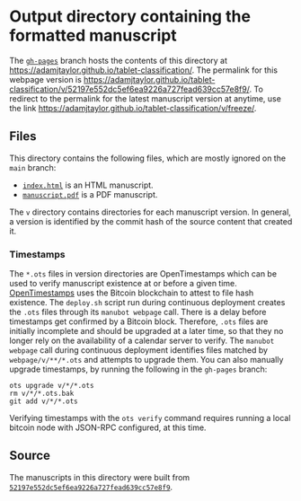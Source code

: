 # Output directory containing the formatted manuscript

The [`gh-pages`](https://github.com/adamjtaylor/tablet-classification/tree/gh-pages) branch hosts the contents of this directory at <https://adamjtaylor.github.io/tablet-classification/>.
The permalink for this webpage version is <https://adamjtaylor.github.io/tablet-classification/v/52197e552dc5ef6ea9226a727fead639cc57e8f9/>.
To redirect to the permalink for the latest manuscript version at anytime, use the link <https://adamjtaylor.github.io/tablet-classification/v/freeze/>.

## Files

This directory contains the following files, which are mostly ignored on the `main` branch:

+ [`index.html`](index.html) is an HTML manuscript.
+ [`manuscript.pdf`](manuscript.pdf) is a PDF manuscript.

The `v` directory contains directories for each manuscript version.
In general, a version is identified by the commit hash of the source content that created it.

### Timestamps

The `*.ots` files in version directories are OpenTimestamps which can be used to verify manuscript existence at or before a given time.
[OpenTimestamps](https://opentimestamps.org/) uses the Bitcoin blockchain to attest to file hash existence.
The `deploy.sh` script run during continuous deployment creates the `.ots` files through its `manubot webpage` call.
There is a delay before timestamps get confirmed by a Bitcoin block.
Therefore, `.ots` files are initially incomplete and should be upgraded at a later time, so that they no longer rely on the availability of a calendar server to verify.
The `manubot webpage` call during continuous deployment identifies files matched by `webpage/v/**/*.ots` and attempts to upgrade them.
You can also manually upgrade timestamps, by running the following in the `gh-pages` branch:

```shell
ots upgrade v/*/*.ots
rm v/*/*.ots.bak
git add v/*/*.ots
```

Verifying timestamps with the `ots verify` command requires running a local bitcoin node with JSON-RPC configured, at this time.

## Source

The manuscripts in this directory were built from
[`52197e552dc5ef6ea9226a727fead639cc57e8f9`](https://github.com/adamjtaylor/tablet-classification/commit/52197e552dc5ef6ea9226a727fead639cc57e8f9).
